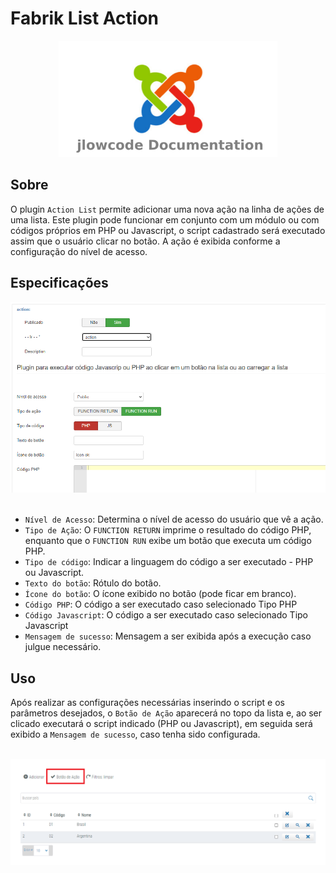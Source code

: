# Fabrik List Action

<div align="center">
  <img src="./.github/jlowcodelogo.png" width="350" />
</div>




## Sobre
O plugin `Action List` permite adicionar uma nova ação na linha de ações de uma lista. Este plugin pode funcionar em conjunto com um módulo ou com códigos próprios em PHP ou Javascript, o script cadastrado será executado assim que o usuário clicar no botão. A ação é exibida conforme a configuração do nível de acesso.

## Especificações
<div align="center">
  <img src="./.github/1.png" />
</div>
<br />

- `Nível de Acesso`: Determina o nível de acesso do usuário que vê a ação.
- `Tipo de Ação`: O `FUNCTION RETURN` imprime o resultado do código PHP, enquanto que o `FUNCTION RUN` exibe um botão que executa um código PHP.
- `Tipo de código`: Indicar a linguagem do código a ser executado - PHP ou Javascript.
- `Texto do botão`: Rótulo do botão.
- `Ícone do botão`: O ícone exibido no botão (pode ficar em branco).
- `Código PHP`: O código a ser executado caso selecionado Tipo PHP
- `Código Javascript`: O código a ser executado caso selecionado Tipo Javascript
- `Mensagem de sucesso`: Mensagem a ser exibida após a execução caso julgue necessário.

## Uso

Após realizar as configurações necessárias inserindo o script e os parâmetros desejados, o `Botão de Ação` aparecerá no topo da lista e, ao ser clicado executará o script indicado (PHP ou Javascript), em seguida será exibido a `Mensagem de sucesso`, caso tenha sido configurada.

<br />
<div align="center">
  <img src="./.github/2.png" />
</div>
